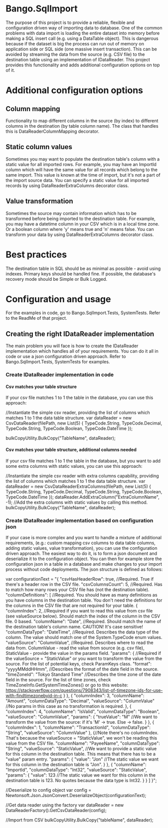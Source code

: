 ﻿# Bango.SqlImport

The purpose of this project is to provide a reliable, flexible and configuration driven way of importing data to database.
One of the common problems with data import is loading the entire dataset into memory before making a SQL insert call (e.g. using a DataTable object).
This is dangerous because if the dataset is big the process can run out of memory on application side or SQL side (one massive insert transaction).
This can be avoided by streaming the data from the source (e.g. CSV file) to the destination table using an implementation of IDataReader.
This project provides this functionality and adds additional configuration options on top of it.

# Additional configuration options
## Column mapping
Functionality to map different columns in the source (by index) to different columns in the destination (by table column name).
The class that handles this is DataReaderColumnMapping decorator.

## Static column values
Sometimes you may want to populate the destination table's column with a static value for all imported rows.
For example, you may have an ImportId column which will have the same value for all records which belong to the same import.
This value is known at the time of import, but it's not a part of the import source data.
You can specify a static value for all imported records by using DataReaderExtraColumns decorator class.

## Value transformation
Sometimes the source may contain information which has to be transformed before being imported to the destination table.
For example, you may have a datetime column in your CSV which is in a local time zone.
Or a boolean column where 'y' means true and 'n' means false.
You can transform your data by using DataReaderExtraColumns decorator class.

# Best practices
The destination table in SQL should be as minimal as possible - avoid using indexes. Primary keys should be handled fine.
If possible, the database's recovery mode should be Simple or Bulk Logged.

# Configuration and usage
For the examples in code, go to Bango.SqlImport.Tests, SystemTests. Refer to the ReadMe of that project.

## Creating the right IDataReader implementation
The main problem you will face is how to create the IDataReader implementation which handles all of your requirements.
You can do it all in code or use a json configuration driven approach. Refer to Bango.SqlImport.Tests, SystemTests for examples.

### Create IDataReader implementation in code
#### Csv matches your table structure
If your csv file matches 1 to 1 the table in the database, you can use this approach:

//Instantiate the simple csv reader, providing the list of columns which matches 1 to 1 the data table structure.
var dataReader = new CsvDataReader(filePath,
                new List<TypeCode>(5)
                {
                    TypeCode.String,
                    TypeCode.Decimal,
                    TypeCode.String,
                    TypeCode.Boolean,
                    TypeCode.DateTime
                });

bulkCopyUtility.BulkCopy("TableName", dataReader);

#### Csv matches your table structure, additional columns needed
If your csv file matches 1 to 1 the table in the database, but you want to add some extra columns with static values, you can use this approach:

//Instantiate the simple csv reader with extra columns capability, providing the list of columns which matches 1 to 1 the data table structure.
var dataReader = new CsvDataReaderExtraColumns(filePath,
                new List<TypeCode>(5)
                {
                    TypeCode.String,
                    TypeCode.Decimal,
                    TypeCode.String,
                    TypeCode.Boolean,
                    TypeCode.DateTime
                });
            dataReader.AddExtraColumn("ExtraColumnName", -1); //Add the extra columns with static values by calling this method.
            bulkCopyUtility.BulkCopy("TableName", dataReader);

### Create IDataReader implementation based on configuration json
If your case is more complex and you want to handle a mixture of additional requirements,
(e.g.: custom mapping csv columns to data table columns, adding static values, value transformation), you can use the configuration driven approach.
The easiest way to do it, is to form a json document and deserialize it to the configuration object.
You can then for example store the configuration json in a table in a database and make changes to your import process without code deployments.
The json structure is defined as follows:

var configurationText = "{
  "csvHasHeaderRow": true, //Required. True if there's a header row in the CSV file.
  "csvColumnsCount": 5, //Required. Has to match how many rows your CSV file has (not the destination table).
  "columnDefinitions": [ //Required. You should have as many definitions as you have columns in the destination table. You don't need the definitions for the columns in the CSV file that are not required for your table.
    {
      "columnIndex": 2, //Required if you want to read this value from csv file (see valueSource below). Should match the index of the column in the CSV file. 0 based.
      "columnName": "Date", //Required. Should match the name of the destination table's column name. CAUTION! It's case sensitive!
      "columnDataType": "DateTime", //Required. Describes the data type of the column. The value should match one of the System.TypeCode enum values.
      "valueSource": "ColumnValue", //Required. Describes where to read the data from. ColumnValue - read the value from source (e.g. csv file), StaticValue - provide the value in the params field.
      "params": { //Required if the valueSource = "StaticValue" or you want to transform the value from the source. For the list of potential keys, check ParamKeys class.
        "format": "yyyyMMddHHmm", //Describes the format of the date field in the source.
        "timeZoneId": "Tokyo Standard Time" //Describes the time zone of the date field in the source. For the list of time zones, check TimeZoneInfo.GetSystemTimeZones() or go to this website: https://stackoverflow.com/questions/7908343/list-of-timezone-ids-for-use-with-findtimezonebyid-in-c
      }
    },
    {
      "columnIndex": 3,
      "columnName": "Amount",
      "columnDataType": "Decimal",
      "valueSource": "ColumnValue"
	  //No params in this case as no transformation is required.
    },
    {
      "columnIndex": 4,
      "columnName": "IsValid",
      "columnDataType": "Boolean",
      "valueSource": "ColumnValue",
      "params": {
        "trueValue": "M" //We want to transform the value from the source: if it's 'M' -> true. Else -> false.
      }
    },
    {
      "columnIndex": 1,
      "columnName": "TransactionId",
      "columnDataType": "String",
      "valueSource": "ColumnValue"
    },
    {//Note there's no columnIndex. That's because the valueSource = "StaticValue", we won't be reading this value from the CSV file.
      "columnName": "PayeeName",
      "columnDataType": "String",
      "valueSource": "StaticValue", //We want to provide a static value for this column in the destination table. This means that there has to be a "value" param entry.
      "params": {
        "value": "Jon" //The static value we want for this column in the destination table is "Jon".
      }
    },
    {
      "columnName": "ImportId",
      "columnDataType": "Int32",
      "valueSource": "StaticValue",
      "params": {
        "value": 123 //The static value we want for this column in the destination table is 123. No quotes because the data type is Int32.
      }
    }
  ]
}";

//Deserialize to config object
var config = Newtonsoft.Json.JsonConvert.DeserializeObject<CsvDataReaderConfiguration>(configurationText);

//Get data reader using the factory
var dataReader = new DataReaderFactory().GetCsvDataReader(config);

//Import from CSV
bulkCopyUtility.BulkCopy("tableName", dataReader);
